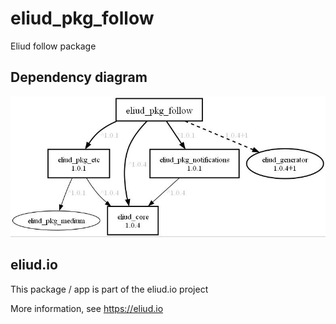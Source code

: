 # eliud_pkg_follow

Eliud follow package

## Dependency diagram

![Dependency diagram](https://github.com/eliudio/eliud_pkg_follow/raw/main/depends.jpg)

## eliud.io

This package / app is part of the eliud.io project

More information, see https://eliud.io
